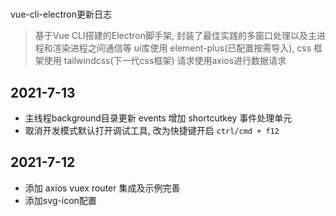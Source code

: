 # 
vue-cli-electron更新日志

> 基于Vue CLI搭建的Electron脚手架, 封装了最佳实践的多窗口处理以及主进程和渲染进程之间通信等 ui库使用 element-plus(已配置按需导入), css 框架使用 tailwindcss(下一代css框架) 请求使用axios进行数据请求

## 2021-7-13

- 主线程background目录更新 events 增加 shortcutkey 事件处理单元
- 取消开发模式默认打开调试工具, 改为快捷键开启 `ctrl/cmd + f12`

## 2021-7-12

- 添加 axios vuex router 集成及示例完善
- 添加svg-icon配置